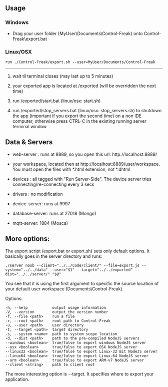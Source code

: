 ## Usage



### Windows

- Drag your user folder (MyUser\Documents\Control-Freak) onto Control-Freak\export.bat 

### Linux/OSX

    run ./Control-Freak/export.sh --user=MyUser/Documents/Control-Freak

---------------------------------------------------------------------------------------


1. wait til terminal closes (may last up to 5 minutes)

2. your exported app is located at /exported (will be overridden the next time)

3. run /exported/start.bat (linux/osx: start.sh)

4. run /exported/stop_servers.bat (linux/osx: stop_servers.sh) to shutdown the app (important if you export the second time) on a non IDE computer, otherwise press CTRL-C in the existing running server terminal window



## Data & Servers

 - web-server : runs at 8889, so you open this url: http://localhost:8889/
 
 - your workspace, located then at http://localhost:8889/user/workspace. You must open the files with *.html extension, not *.dhtml
 
 - devices : all tagged with "Run Server-Side". The device server tries connecting/re-connecting every 3 secs
 
 - drivers : no modification
 
 - device-server: runs at 9997
 
 - database-server: runs at 27018 (Mongo)
 
 - mqtt-server: 1884 (Mosca)

## More options:

The export script (export.bat or export.sh) sets only default options. It basically goes in the server directory and runs:
 
    ./server noob --client="../../Code/client/" --file=export.js --system="../../data" --user="$1" --target="../../exported" --dist="../../server/" "$@"

You see that it is using the first argument to specific the source location of your default user workspace (Documents\Control-Freak).

Options:

    -h, --help           output usage information
    -V, --version        output the version number
    -f, --file <path>    run a file
    -r, --root <path>    root path to Control-Freak
    -u, --user <path>    user directory
    -t, --target <path>  target directory
    -s, --system <name>  path to system scope location
    -d, --dist <path>    path to the pre-compiled NodeJS servers
    --windows <boolean>  true/false to export windows NodeJS server
    --osx <boolean>      true/false to export OSX NodeJS server
    --linux32 <boolean>  true/false to export Linux-32 Bit NodeJS server
    --linux64 <boolean>  true/false to export Linux-64 NodeJS server
    --arm <boolean>      true/false to export ARM-v7 NodeJS server
    --client <string>    path to client root
    
The more interesting option is --target. It specifies where to export your application.

